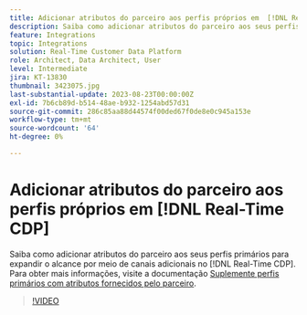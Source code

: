 ```yaml
---
title: Adicionar atributos do parceiro aos perfis próprios em  [!DNL Real-Time CDP]
description: Saiba como adicionar atributos do parceiro aos seus perfis primários para expandir o alcance por meio de canais adicionais no [!DNL Real-Time CDP].
feature: Integrations
topic: Integrations
solution: Real-Time Customer Data Platform
role: Architect, Data Architect, User
level: Intermediate
jira: KT-13830
thumbnail: 3423075.jpg
last-substantial-update: 2023-08-23T00:00:00Z
exl-id: 7b6cb89d-b514-48ae-b932-1254abd57d31
source-git-commit: 286c85aa88d44574f00ded67f0de8e0c945a153e
workflow-type: tm+mt
source-wordcount: '64'
ht-degree: 0%

---
```


# Adicionar atributos do parceiro aos perfis próprios em [!DNL Real-Time CDP]

Saiba como adicionar atributos do parceiro aos seus perfis primários para expandir o alcance por meio de canais adicionais no [!DNL Real-Time CDP]. Para obter mais informações, visite a documentação [Suplemente perfis primários com atributos fornecidos pelo parceiro](https://experienceleague.adobe.com/docs/experience-platform/rtcdp/use-cases/partner-data/supplement-first-party-profiles.html).

>[!VIDEO](https://video.tv.adobe.com/v/3423075/?learn=on&enablevpops)
